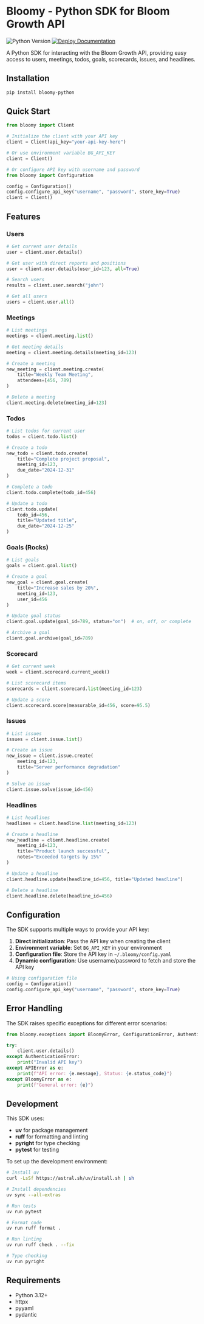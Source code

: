 # Bloomy - Python SDK for Bloom Growth API

![Python Version](https://img.shields.io/badge/python-3.12+-blue.svg)
[![Deploy Documentation](https://github.com/franccesco/bloomy-python/actions/workflows/docs.yml/badge.svg)](https://github.com/franccesco/bloomy-python/actions/workflows/docs.yml)

A Python SDK for interacting with the Bloom Growth API, providing easy access to users, meetings, todos, goals, scorecards, issues, and headlines.

## Installation

```bash
pip install bloomy-python
```

## Quick Start

```python
from bloomy import Client

# Initialize the client with your API key
client = Client(api_key="your-api-key-here")

# Or use environment variable BG_API_KEY
client = Client()

# Or configure API key with username and password
from bloomy import Configuration

config = Configuration()
config.configure_api_key("username", "password", store_key=True)
client = Client()
```

## Features

### Users

```python
# Get current user details
user = client.user.details()

# Get user with direct reports and positions
user = client.user.details(user_id=123, all=True)

# Search users
results = client.user.search("john")

# Get all users
users = client.user.all()
```

### Meetings

```python
# List meetings
meetings = client.meeting.list()

# Get meeting details
meeting = client.meeting.details(meeting_id=123)

# Create a meeting
new_meeting = client.meeting.create(
    title="Weekly Team Meeting",
    attendees=[456, 789]
)

# Delete a meeting
client.meeting.delete(meeting_id=123)
```

### Todos

```python
# List todos for current user
todos = client.todo.list()

# Create a todo
new_todo = client.todo.create(
    title="Complete project proposal",
    meeting_id=123,
    due_date="2024-12-31"
)

# Complete a todo
client.todo.complete(todo_id=456)

# Update a todo
client.todo.update(
    todo_id=456,
    title="Updated title",
    due_date="2024-12-25"
)
```

### Goals (Rocks)

```python
# List goals
goals = client.goal.list()

# Create a goal
new_goal = client.goal.create(
    title="Increase sales by 20%",
    meeting_id=123,
    user_id=456
)

# Update goal status
client.goal.update(goal_id=789, status="on")  # on, off, or complete

# Archive a goal
client.goal.archive(goal_id=789)
```

### Scorecard

```python
# Get current week
week = client.scorecard.current_week()

# List scorecard items
scorecards = client.scorecard.list(meeting_id=123)

# Update a score
client.scorecard.score(measurable_id=456, score=95.5)
```

### Issues

```python
# List issues
issues = client.issue.list()

# Create an issue
new_issue = client.issue.create(
    meeting_id=123,
    title="Server performance degradation"
)

# Solve an issue
client.issue.solve(issue_id=456)
```

### Headlines

```python
# List headlines
headlines = client.headline.list(meeting_id=123)

# Create a headline
new_headline = client.headline.create(
    meeting_id=123,
    title="Product launch successful",
    notes="Exceeded targets by 15%"
)

# Update a headline
client.headline.update(headline_id=456, title="Updated headline")

# Delete a headline
client.headline.delete(headline_id=456)
```

## Configuration

The SDK supports multiple ways to provide your API key:

1. **Direct initialization**: Pass the API key when creating the client
2. **Environment variable**: Set `BG_API_KEY` in your environment
3. **Configuration file**: Store the API key in `~/.bloomy/config.yaml`
4. **Dynamic configuration**: Use username/password to fetch and store the API key

```python
# Using configuration file
config = Configuration()
config.configure_api_key("username", "password", store_key=True)
```

## Error Handling

The SDK raises specific exceptions for different error scenarios:

```python
from bloomy.exceptions import BloomyError, ConfigurationError, AuthenticationError, APIError

try:
    client.user.details()
except AuthenticationError:
    print("Invalid API key")
except APIError as e:
    print(f"API error: {e.message}, Status: {e.status_code}")
except BloomyError as e:
    print(f"General error: {e}")
```

## Development

This SDK uses:
- **uv** for package management
- **ruff** for formatting and linting
- **pyright** for type checking
- **pytest** for testing

To set up the development environment:

```bash
# Install uv
curl -LsSf https://astral.sh/uv/install.sh | sh

# Install dependencies
uv sync --all-extras

# Run tests
uv run pytest

# Format code
uv run ruff format .

# Run linting
uv run ruff check . --fix

# Type checking
uv run pyright
```

## Requirements

- Python 3.12+
- httpx
- pyyaml
- pydantic
